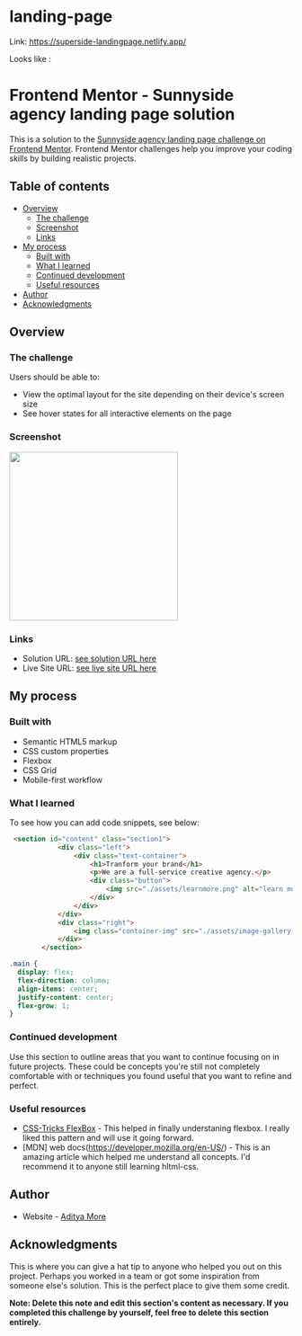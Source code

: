 # landing-page

Link: https://superside-landingpage.netlify.app/

Looks like :



# Frontend Mentor - Sunnyside agency landing page solution

This is a solution to the [Sunnyside agency landing page challenge on Frontend Mentor](https://www.frontendmentor.io/challenges/sunnyside-agency-landing-page-7yVs3B6ef). Frontend Mentor challenges help you improve your coding skills by building realistic projects.

## Table of contents

- [Overview](#overview)
  - [The challenge](#the-challenge)
  - [Screenshot](#screenshot)
  - [Links](#links)
- [My process](#my-process)
  - [Built with](#built-with)
  - [What I learned](#what-i-learned)
  - [Continued development](#continued-development)
  - [Useful resources](#useful-resources)
- [Author](#author)
- [Acknowledgments](#acknowledgments)

## Overview

### The challenge

Users should be able to:

- View the optimal layout for the site depending on their device's screen size
- See hover states for all interactive elements on the page

### Screenshot

<img src="https://github.com/adityaa-more/landing-page/assets/99107694/8951123c-3983-4b33-8b49-59301b06f6a1" width='300' >

### Links

- Solution URL: [see solution URL here](https://www.frontendmentor.io/solutions/responsive-landing-page-using-css-grid-yK4SBHjaXq)
- Live Site URL: [see live site URL here](https://superside-landingpage.netlify.app/)

## My process

### Built with

- Semantic HTML5 markup
- CSS custom properties
- Flexbox
- CSS Grid
- Mobile-first workflow

### What I learned

To see how you can add code snippets, see below:

```html
 <section id="content" class="section1">
            <div class="left">
                <div class="text-container">
                    <h1>Tranform your brand</h1>
                    <p>We are a full-service creative agency.</p>
                    <div class="button">
                        <img src="./assets/learnmore.png" alt="learn more button">
                    </div>
                </div>
            </div>
            <div class="right">
                <img class="container-img" src="./assets/image-gallery-egg.jpg" alt="illustration">
            </div>
        </section>
```

```css
.main {
  display: flex;
  flex-direction: column;
  align-items: center;
  justify-content: center;
  flex-grow: 1;
}

```


### Continued development

Use this section to outline areas that you want to continue focusing on in future projects. These could be concepts you're still not completely comfortable with or techniques you found useful that you want to refine and perfect.

### Useful resources

- [CSS-Tricks FlexBox](https://css-tricks.com/snippets/css/a-guide-to-flexbox/) - This helped in finally understaning flexbox. I really liked this pattern and will use it going forward.
- [MDN] web docs(https://developer.mozilla.org/en-US/) - This is an amazing article which helped me understand all concepts. I'd recommend it to anyone still learning hltml-css.

## Author

- Website - [Aditya More](https://bio.site/AdityaMore)

## Acknowledgments

This is where you can give a hat tip to anyone who helped you out on this project. Perhaps you worked in a team or got some inspiration from someone else's solution. This is the perfect place to give them some credit.

**Note: Delete this note and edit this section's content as necessary. If you completed this challenge by yourself, feel free to delete this section entirely.**
